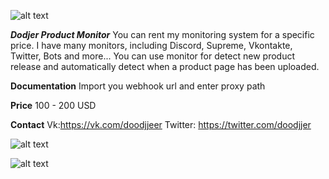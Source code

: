 ![alt text](https://i.yapx.ru/CiVQP.jpg)

**_Dodjer Product Monitor_**
You can rent my monitoring system for a specific price.
I have many monitors, including Discord, Supreme, Vkontakte, Twitter, Bots and more...
You can use monitor for detect new product release and automatically detect when a product page has been uploaded.

**Documentation**
Import you webhook url and enter proxy path

**Price**
100 - 200 USD

**Contact**
Vk:https://vk.com/doodjjeer
Twitter: https://twitter.com/doodjjer 


![alt text](https://i.yapx.ru/CiV3V.jpg)


![alt text](https://i.yapx.ru/CiV4T.jpg)
